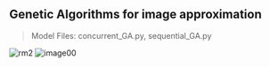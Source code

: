 
## Genetic Algorithms for image approximation
> Model Files: concurrent_GA.py, sequential_GA.py  
 
![rm2](https://user-images.githubusercontent.com/22798226/29785207-948eb3c4-8bdb-11e7-9738-1df203282198.gif)       ![image00](https://user-images.githubusercontent.com/22798226/29785468-8e2c114c-8bdc-11e7-9e1c-73ffadb5d4d1.gif)

